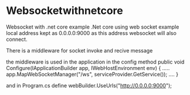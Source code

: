 # Websocketwithnetcore
Websocket with .net core example
.Net core using web socket example
local address kept as 0.0.0.0:9000
as this address websocket will also connect.

There is a middleware for socket invoke and recive message

the middleware is used in the application in the config method
public void Configure(IApplicationBuilder app, IWebHostEnvironment env)
{
.....
app.MapWebSocketManager("/ws", serviceProvider.GetService<WebsocketExampleMessageHandler>());
....
}


and in Program.cs define
webBuilder.UseUrls("http://0.0.0.0:9000");
